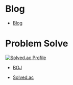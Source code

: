# Blog

- [Blog](https://blog.naver.com/wjh2335)

# Problem Solve

[![Solved.ac Profile](http://mazassumnida.wtf/api/v2/generate_badge?boj=wjh2335)](https://solved.ac/wjh2335)

- [BOJ](https://www.acmicpc.net/user/wjh2335)

- [Solved.ac](https://solved.ac/profile/wjh2335)
